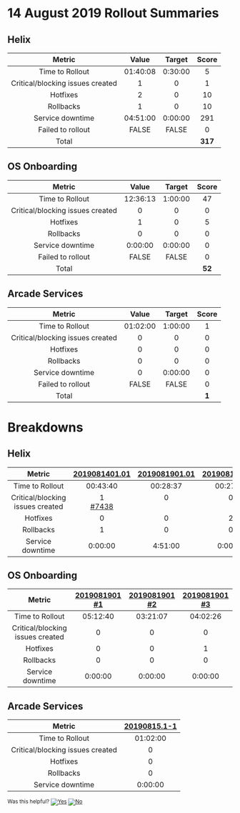 # 14 August 2019 Rollout Summaries

## Helix

|              Metric              |   Value  |  Target |   Score   |
|:--------------------------------:|:--------:|:-------:|:---------:|
| Time to Rollout                  | 01:40:08 | 0:30:00 |     5     |
| Critical/blocking issues created |     1    |    0    |     1     |
| Hotfixes                         |     2    |    0    |     10    |
| Rollbacks                        |     1    |    0    |     10    |
| Service downtime                 | 04:51:00 | 0:00:00 |    291    |
| Failed to rollout                |   FALSE  |  FALSE  |     0     |
| Total                            |          |         |  **317**  |

## OS Onboarding

|              Metric              |   Value  |  Target |   Score   |
|:--------------------------------:|:--------:|:-------:|:---------:|
| Time to Rollout                  | 12:36:13 | 1:00:00 |     47    |
| Critical/blocking issues created |     0    |    0    |     0     |
| Hotfixes                         |     1    |    0    |     5     |
| Rollbacks                        |     0    |    0    |     0     |
| Service downtime                 |  0:00:00 | 0:00:00 |     0     |
| Failed to rollout                |   FALSE  |  FALSE  |     0     |
| Total                            |          |         |   **52**  |

## Arcade Services

|              Metric              |   Value  |  Target |   Score   |
|:--------------------------------:|:--------:|:-------:|:---------:|
| Time to Rollout                  | 01:02:00 | 1:00:00 |     1     |
| Critical/blocking issues created |     0    |    0    |     0     |
| Hotfixes                         |     0    |    0    |     0     |
| Rollbacks                        |     0    |    0    |     0     |
| Service downtime                 |     0    | 0:00:00 |     0     |
| Failed to rollout                |   FALSE  |  FALSE  |     0     |
| Total                            |          |         |   **1**   |

# Breakdowns

## Helix

| Metric | [2019081401.01](https://dev.azure.com/mseng/Tools/_releaseProgress?_a=release-pipeline-progress&releaseId=2690) | [2019081901.01](https://dev.azure.com/mseng/Tools/_releaseProgress?_a=release-pipeline-progress&releaseId=2693) | [2019081902.01](https://dev.azure.com/mseng/Tools/_releaseProgress?_a=release-pipeline-progress&releaseId=2694) |
|:--------------------------------:|:-------------:|:-------------:|:-------------:|
| Time to Rollout | 00:43:40 | 00:28:37 | 00:27:51 |
| Critical/blocking issues created | 1<br/>[#7438](https://github.com/dotnet/core-eng/issues/7438) | 0<br/>&nbsp; | 0<br/>&nbsp; |
| Hotfixes | 0 | 0 | 2 |
| Rollbacks | 1 | 0 | 0 |
| Service downtime | 0:00:00 | 4:51:00 | 0:00:00 |

## OS Onboarding

| Metric | [2019081901 #1](https://dev.azure.com/dnceng/internal/_build/results?buildId=315522) | [2019081901 #2](https://dev.azure.com/dnceng/internal/_build/results?buildId=315522) | [2019081901 #3](https://dev.azure.com/dnceng/internal/_build/results?buildId=315522) |
|:--------------------------------:|:-------------:|:-------------:|:-------------:|
| Time to Rollout | 05:12:40 | 03:21:07 | 04:02:26 |
| Critical/blocking issues created | 0 | 0 | 0 |
| Hotfixes | 0 | 0 | 1 |
| Rollbacks | 0 | 0 | 0 |
| Service downtime | 0:00:00 | 0:00:00 | 0:00:00 |

## Arcade Services

| Metric | [20190815.1-1](https://dev.azure.com/dnceng/internal/_releaseProgress?_a=release-pipeline-progress&releaseId=15200) |
|:--------------------------------:|:------------:|
| Time to Rollout | 01:02:00 |
| Critical/blocking issues created | 0 |
| Hotfixes | 0 |
| Rollbacks | 0 |
| Service downtime | 0:00:00 |


<!-- Begin Generated Content: Doc Feedback -->
<sub>Was this helpful? [![Yes](https://helix.dot.net/f/ip/5?p=Documentation%5CTeamProcess%5CRollout-Scorecards%5CScorecard_2019-08-14.md)](https://helix.dot.net/f/p/5?p=Documentation%5CTeamProcess%5CRollout-Scorecards%5CScorecard_2019-08-14.md) [![No](https://helix.dot.net/f/in)](https://helix.dot.net/f/n/5?p=Documentation%5CTeamProcess%5CRollout-Scorecards%5CScorecard_2019-08-14.md)</sub>
<!-- End Generated Content-->
